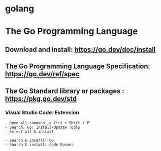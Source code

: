 # golang

# The Go Programming Language

## Download and install: https://go.dev/doc/install

## The Go Programming Language Specification: https://go.dev/ref/spec

## The Go Standard library or packages : https://pkg.go.dev/std


### Visual Studio Code: Extension

```
- Open all command -> Ctrl + Shift + P
- Search: Go: Install/Update Tools
- Select all & install
```

```
- Search & insatll: Go
- Search & install: Code Runner
```
